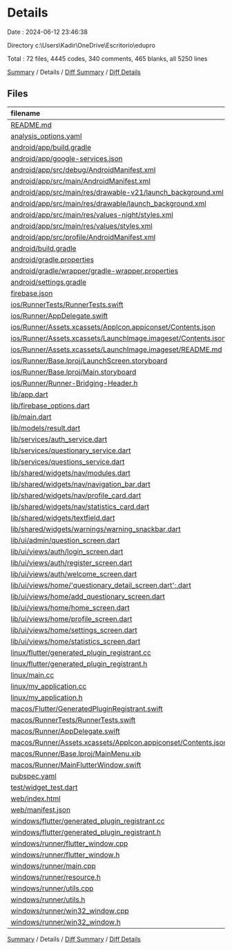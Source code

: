 # Details

Date : 2024-06-12 23:46:38

Directory c:\\Users\\Kadir\\OneDrive\\Escritorio\\edupro

Total : 72 files,  4445 codes, 340 comments, 465 blanks, all 5250 lines

[Summary](results.md) / Details / [Diff Summary](diff.md) / [Diff Details](diff-details.md)

## Files
| filename | language | code | comment | blank | total |
| :--- | :--- | ---: | ---: | ---: | ---: |
| [README.md](/README.md) | Markdown | 20 | 0 | 14 | 34 |
| [analysis_options.yaml](/analysis_options.yaml) | YAML | 3 | 22 | 4 | 29 |
| [android/app/build.gradle](/android/app/build.gradle) | Groovy | 53 | 7 | 12 | 72 |
| [android/app/google-services.json](/android/app/google-services.json) | JSON | 48 | 0 | 0 | 48 |
| [android/app/src/debug/AndroidManifest.xml](/android/app/src/debug/AndroidManifest.xml) | XML | 3 | 4 | 1 | 8 |
| [android/app/src/main/AndroidManifest.xml](/android/app/src/main/AndroidManifest.xml) | XML | 33 | 11 | 1 | 45 |
| [android/app/src/main/res/drawable-v21/launch_background.xml](/android/app/src/main/res/drawable-v21/launch_background.xml) | XML | 4 | 7 | 2 | 13 |
| [android/app/src/main/res/drawable/launch_background.xml](/android/app/src/main/res/drawable/launch_background.xml) | XML | 4 | 7 | 2 | 13 |
| [android/app/src/main/res/values-night/styles.xml](/android/app/src/main/res/values-night/styles.xml) | XML | 9 | 9 | 1 | 19 |
| [android/app/src/main/res/values/styles.xml](/android/app/src/main/res/values/styles.xml) | XML | 9 | 9 | 1 | 19 |
| [android/app/src/profile/AndroidManifest.xml](/android/app/src/profile/AndroidManifest.xml) | XML | 3 | 4 | 1 | 8 |
| [android/build.gradle](/android/build.gradle) | Groovy | 16 | 0 | 3 | 19 |
| [android/gradle.properties](/android/gradle.properties) | Properties | 3 | 0 | 1 | 4 |
| [android/gradle/wrapper/gradle-wrapper.properties](/android/gradle/wrapper/gradle-wrapper.properties) | Properties | 5 | 0 | 1 | 6 |
| [android/settings.gradle](/android/settings.gradle) | Groovy | 23 | 2 | 5 | 30 |
| [firebase.json](/firebase.json) | JSON | 1 | 0 | 0 | 1 |
| [ios/RunnerTests/RunnerTests.swift](/ios/RunnerTests/RunnerTests.swift) | Swift | 7 | 2 | 4 | 13 |
| [ios/Runner/AppDelegate.swift](/ios/Runner/AppDelegate.swift) | Swift | 12 | 0 | 2 | 14 |
| [ios/Runner/Assets.xcassets/AppIcon.appiconset/Contents.json](/ios/Runner/Assets.xcassets/AppIcon.appiconset/Contents.json) | JSON | 122 | 0 | 1 | 123 |
| [ios/Runner/Assets.xcassets/LaunchImage.imageset/Contents.json](/ios/Runner/Assets.xcassets/LaunchImage.imageset/Contents.json) | JSON | 23 | 0 | 1 | 24 |
| [ios/Runner/Assets.xcassets/LaunchImage.imageset/README.md](/ios/Runner/Assets.xcassets/LaunchImage.imageset/README.md) | Markdown | 3 | 0 | 2 | 5 |
| [ios/Runner/Base.lproj/LaunchScreen.storyboard](/ios/Runner/Base.lproj/LaunchScreen.storyboard) | XML | 36 | 1 | 1 | 38 |
| [ios/Runner/Base.lproj/Main.storyboard](/ios/Runner/Base.lproj/Main.storyboard) | XML | 25 | 1 | 1 | 27 |
| [ios/Runner/Runner-Bridging-Header.h](/ios/Runner/Runner-Bridging-Header.h) | C++ | 1 | 0 | 1 | 2 |
| [lib/app.dart](/lib/app.dart) | Dart | 32 | 7 | 3 | 42 |
| [lib/firebase_options.dart](/lib/firebase_options.dart) | Dart | 53 | 12 | 4 | 69 |
| [lib/main.dart](/lib/main.dart) | Dart | 11 | 1 | 1 | 13 |
| [lib/models/result.dart](/lib/models/result.dart) | Dart | 5 | 0 | 2 | 7 |
| [lib/services/auth_service.dart](/lib/services/auth_service.dart) | Dart | 99 | 2 | 9 | 110 |
| [lib/services/questionary_service.dart](/lib/services/questionary_service.dart) | Dart | 71 | 2 | 8 | 81 |
| [lib/services/questions_service.dart](/lib/services/questions_service.dart) | Dart | 30 | 0 | 6 | 36 |
| [lib/shared/widgets/nav/modules.dart](/lib/shared/widgets/nav/modules.dart) | Dart | 95 | 2 | 7 | 104 |
| [lib/shared/widgets/nav/navigation_bar.dart](/lib/shared/widgets/nav/navigation_bar.dart) | Dart | 51 | 1 | 4 | 56 |
| [lib/shared/widgets/nav/profile_card.dart](/lib/shared/widgets/nav/profile_card.dart) | Dart | 127 | 0 | 10 | 137 |
| [lib/shared/widgets/nav/statistics_card.dart](/lib/shared/widgets/nav/statistics_card.dart) | Dart | 56 | 0 | 4 | 60 |
| [lib/shared/widgets/textfield.dart](/lib/shared/widgets/textfield.dart) | Dart | 41 | 0 | 4 | 45 |
| [lib/shared/widgets/warnings/warning_snackbar.dart](/lib/shared/widgets/warnings/warning_snackbar.dart) | Dart | 11 | 0 | 2 | 13 |
| [lib/ui/admin/question_screen.dart](/lib/ui/admin/question_screen.dart) | Dart | 295 | 2 | 9 | 306 |
| [lib/ui/views/auth/login_screen.dart](/lib/ui/views/auth/login_screen.dart) | Dart | 164 | 1 | 11 | 176 |
| [lib/ui/views/auth/register_screen.dart](/lib/ui/views/auth/register_screen.dart) | Dart | 255 | 2 | 14 | 271 |
| [lib/ui/views/auth/welcome_screen.dart](/lib/ui/views/auth/welcome_screen.dart) | Dart | 116 | 3 | 4 | 123 |
| [lib/ui/views/home/'questionary_detail_screen.dart';.dart](/lib/ui/views/home/'questionary_detail_screen.dart';.dart) | Dart | 125 | 3 | 11 | 139 |
| [lib/ui/views/home/add_questionary_screen.dart](/lib/ui/views/home/add_questionary_screen.dart) | Dart | 358 | 10 | 11 | 379 |
| [lib/ui/views/home/home_screen.dart](/lib/ui/views/home/home_screen.dart) | Dart | 211 | 8 | 22 | 241 |
| [lib/ui/views/home/profile_screen.dart](/lib/ui/views/home/profile_screen.dart) | Dart | 188 | 18 | 7 | 213 |
| [lib/ui/views/home/settings_screen.dart](/lib/ui/views/home/settings_screen.dart) | Dart | 251 | 2 | 15 | 268 |
| [lib/ui/views/home/statistics_screen.dart](/lib/ui/views/home/statistics_screen.dart) | Dart | 217 | 3 | 10 | 230 |
| [linux/flutter/generated_plugin_registrant.cc](/linux/flutter/generated_plugin_registrant.cc) | C++ | 3 | 4 | 5 | 12 |
| [linux/flutter/generated_plugin_registrant.h](/linux/flutter/generated_plugin_registrant.h) | C++ | 5 | 5 | 6 | 16 |
| [linux/main.cc](/linux/main.cc) | C++ | 5 | 0 | 2 | 7 |
| [linux/my_application.cc](/linux/my_application.cc) | C++ | 82 | 17 | 26 | 125 |
| [linux/my_application.h](/linux/my_application.h) | C++ | 7 | 7 | 5 | 19 |
| [macos/Flutter/GeneratedPluginRegistrant.swift](/macos/Flutter/GeneratedPluginRegistrant.swift) | Swift | 14 | 3 | 4 | 21 |
| [macos/RunnerTests/RunnerTests.swift](/macos/RunnerTests/RunnerTests.swift) | Swift | 7 | 2 | 4 | 13 |
| [macos/Runner/AppDelegate.swift](/macos/Runner/AppDelegate.swift) | Swift | 8 | 0 | 2 | 10 |
| [macos/Runner/Assets.xcassets/AppIcon.appiconset/Contents.json](/macos/Runner/Assets.xcassets/AppIcon.appiconset/Contents.json) | JSON | 68 | 0 | 1 | 69 |
| [macos/Runner/Base.lproj/MainMenu.xib](/macos/Runner/Base.lproj/MainMenu.xib) | XML | 343 | 0 | 1 | 344 |
| [macos/Runner/MainFlutterWindow.swift](/macos/Runner/MainFlutterWindow.swift) | Swift | 12 | 0 | 4 | 16 |
| [pubspec.yaml](/pubspec.yaml) | YAML | 33 | 15 | 9 | 57 |
| [test/widget_test.dart](/test/widget_test.dart) | Dart | 12 | 12 | 6 | 30 |
| [web/index.html](/web/index.html) | HTML | 38 | 16 | 6 | 60 |
| [web/manifest.json](/web/manifest.json) | JSON | 35 | 0 | 1 | 36 |
| [windows/flutter/generated_plugin_registrant.cc](/windows/flutter/generated_plugin_registrant.cc) | C++ | 12 | 4 | 5 | 21 |
| [windows/flutter/generated_plugin_registrant.h](/windows/flutter/generated_plugin_registrant.h) | C++ | 5 | 5 | 6 | 16 |
| [windows/runner/flutter_window.cpp](/windows/runner/flutter_window.cpp) | C++ | 49 | 7 | 16 | 72 |
| [windows/runner/flutter_window.h](/windows/runner/flutter_window.h) | C++ | 20 | 5 | 9 | 34 |
| [windows/runner/main.cpp](/windows/runner/main.cpp) | C++ | 30 | 4 | 10 | 44 |
| [windows/runner/resource.h](/windows/runner/resource.h) | C++ | 9 | 6 | 2 | 17 |
| [windows/runner/utils.cpp](/windows/runner/utils.cpp) | C++ | 54 | 2 | 10 | 66 |
| [windows/runner/utils.h](/windows/runner/utils.h) | C++ | 8 | 6 | 6 | 20 |
| [windows/runner/win32_window.cpp](/windows/runner/win32_window.cpp) | C++ | 210 | 24 | 55 | 289 |
| [windows/runner/win32_window.h](/windows/runner/win32_window.h) | C++ | 48 | 31 | 24 | 103 |

[Summary](results.md) / Details / [Diff Summary](diff.md) / [Diff Details](diff-details.md)
